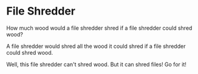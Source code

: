 # File Shredder

How much wood would a file shredder shred if a file shredder could shred wood?

A file shredder would shred all the wood it could shred if a file shredder could shred wood.

Well, this file shredder can't shred wood. But it can shred files! Go for it!
